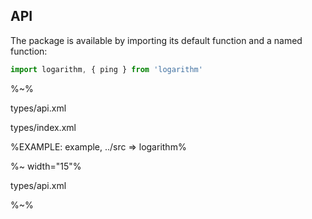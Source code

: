 ## API

The package is available by importing its default function and a named function:

```js
import logarithm, { ping } from 'logarithm'
```

%~%

<typedef name="logarithm">types/api.xml</typedef>

<typedef>types/index.xml</typedef>

%EXAMPLE: example, ../src => logarithm%

%~ width="15"%

<typedef name="ping">types/api.xml</typedef>

%~%